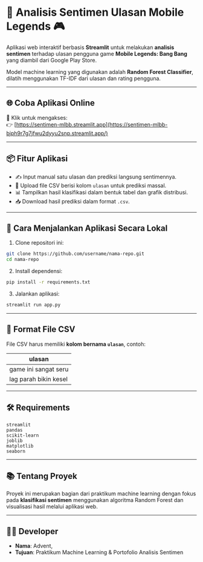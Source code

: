 # 🧠 Analisis Sentimen Ulasan Mobile Legends 🎮

Aplikasi web interaktif berbasis **Streamlit** untuk melakukan **analisis sentimen** terhadap ulasan pengguna game **Mobile Legends: Bang Bang** yang diambil dari Google Play Store.

Model machine learning yang digunakan adalah **Random Forest Classifier**, dilatih menggunakan TF-IDF dari ulasan dan rating pengguna.

---

## 🌐 Coba Aplikasi Online

🚀 Klik untuk mengakses:  
👉 [https://sentimen-mlbb.streamlit.app](https://sentimen-mlbb-bjph9r7g7jfwu2dyyu2snp.streamlit.app/)

---

## 📦 Fitur Aplikasi

- ✍️ Input manual satu ulasan dan prediksi langsung sentimennya.
- 📁 Upload file CSV berisi kolom `ulasan` untuk prediksi massal.
- 📊 Tampilkan hasil klasifikasi dalam bentuk tabel dan grafik distribusi.
- 📥 Download hasil prediksi dalam format `.csv`.

---

## 🚀 Cara Menjalankan Aplikasi Secara Lokal

1. Clone repositori ini:

```bash
git clone https://github.com/username/nama-repo.git
cd nama-repo
````

2. Install dependensi:

```bash
pip install -r requirements.txt
```

3. Jalankan aplikasi:

```bash
streamlit run app.py
```

---

## 📁 Format File CSV

File CSV harus memiliki **kolom bernama `ulasan`**, contoh:

| ulasan                |
| --------------------- |
| game ini sangat seru  |
| lag parah bikin kesel |

---

## 🛠️ Requirements

```
streamlit
pandas
scikit-learn
joblib
matplotlib
seaborn
```

---

## 📚 Tentang Proyek

Proyek ini merupakan bagian dari praktikum machine learning dengan fokus pada **klasifikasi sentimen** menggunakan algoritma Random Forest dan visualisasi hasil melalui aplikasi web.

---

## 👨‍💻 Developer

* **Nama**: Advent, 
* **Tujuan**: Praktikum Machine Learning & Portofolio Analisis Sentimen

````
